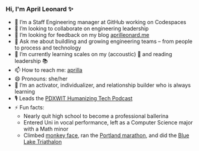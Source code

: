 ### Hi, I'm April Leonard ✨
 
- 🔭 I’m a Staff Engineering manager at GitHub working on Codespaces
- 👯 I’m looking to collaborate on engineering leadership
- 🤔 I’m looking for feedback on my blog [aprilleonard.me](https://aprilleonard.me)
- 💬 Ask me about buildling and growing engineering teams – from people to process and technology
- 🌱 I’m currently learning scales on my (accoustic) 🎸 and reading leadership 📚
- 📫 How to reach me: [aprilla](https://twitter.com/aprilla)
- 😄 Pronouns: she/her
- 🐝 I’m an activator, individualizer, and relationship builder who is always learning
- 🎙 Leads the [PDXWIT Humanizing Tech Podcast](https://www.pdxwit.org/podcast)
- ⚡️ Fun facts: 
  - Nearly quit high school to become a professional ballerina
  - Entered Uni in vocal performance, left as a Computer Science major with a Math minor 
  - Climbed [monkey face](https://www.mountainproject.com/route/105792553/west-face-variation), ran the [Portland marathon](https://www.portlandmarathon.com/), and did the [Blue Lake Triathalon](https://whyracingevents.com/pdx-triathlon-at-blue-lake/)
